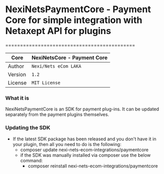 # NexiNetsPaymentCore - Payment Core for simple integration with Netaxept API for plugins
============================================

| Core              | NexiNetsCore - Payment Core 
|-------------------|-------------------------
| Author            | `Nexi/Nets eCom LAKA`             
| Version           | `1.2`                 
| License           | `MIT License`                 


### What it is
NexiNetsPaymentCore is an SDK for payment plug-ins. It can be updated separately from the payment plugins themselves.

### Updating the SDK

* If the latest SDK package has been released and you don't have it in your plugin, then all you need to do is the following:
  * composer update nexi-nets-ecom-integrations/paymentcore 
  * if the SDK was manually installed via composer use the below command:
    * composer reinstall nexi-nets-ecom-integrations/paymentcore